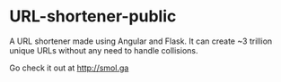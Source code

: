 # URL-shortener-public

A URL shortener made using Angular and Flask. It can create ~3 trillion unique URLs without any need to handle collisions.

Go check it out at http://smol.ga
